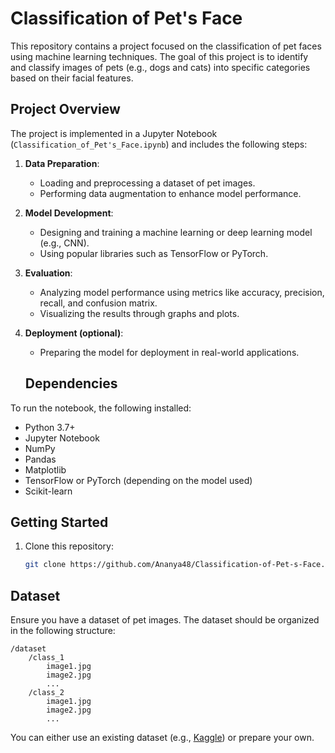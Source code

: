 # Classification of Pet's Face

This repository contains a project focused on the classification of pet faces using machine learning techniques. The goal of this project is to identify and classify images of pets (e.g., dogs and cats) into specific categories based on their facial features.

## Project Overview

The project is implemented in a Jupyter Notebook (`Classification_of_Pet's_Face.ipynb`) and includes the following steps:

1. **Data Preparation**: 
   - Loading and preprocessing a dataset of pet images.
   - Performing data augmentation to enhance model performance.

2. **Model Development**:
   - Designing and training a machine learning or deep learning model (e.g., CNN).
   - Using popular libraries such as TensorFlow or PyTorch.

3. **Evaluation**:
   - Analyzing model performance using metrics like accuracy, precision, recall, and confusion matrix.
   - Visualizing the results through graphs and plots.

4. **Deployment (optional)**:
   - Preparing the model for deployment in real-world applications.
  
   ## Dependencies

To run the notebook, the following installed:

- Python 3.7+
- Jupyter Notebook
- NumPy
- Pandas
- Matplotlib
- TensorFlow or PyTorch (depending on the model used)
- Scikit-learn

## Getting Started

1. Clone this repository:
   ```bash
   git clone https://github.com/Ananya48/Classification-of-Pet-s-Face.git
   ```

## Dataset

Ensure you have a dataset of pet images. The dataset should be organized in the following structure:

```
/dataset
    /class_1
        image1.jpg
        image2.jpg
        ...
    /class_2
        image1.jpg
        image2.jpg
        ...
```

You can either use an existing dataset (e.g., [Kaggle](https://www.kaggle.com/datasets/tanlikesmath/the-oxfordiiit-pet-dataset)) or prepare your own.

